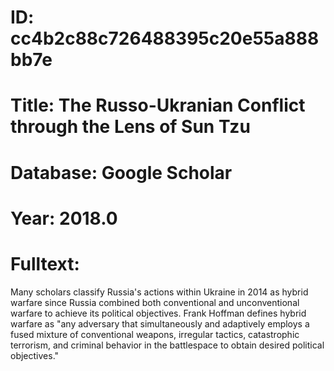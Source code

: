 # ID: cc4b2c88c726488395c20e55a888bb7e
# Title: The Russo-Ukranian Conflict through the Lens of Sun Tzu
# Database: Google Scholar
# Year: 2018.0
# Fulltext:
Many scholars classify Russia's actions within Ukraine in 2014 as hybrid warfare since Russia combined both conventional and unconventional warfare to achieve its political objectives.
Frank Hoffman defines hybrid warfare as "any adversary that simultaneously and adaptively employs a fused mixture of conventional weapons, irregular tactics, catastrophic terrorism, and criminal behavior in the battlespace to obtain desired political objectives."